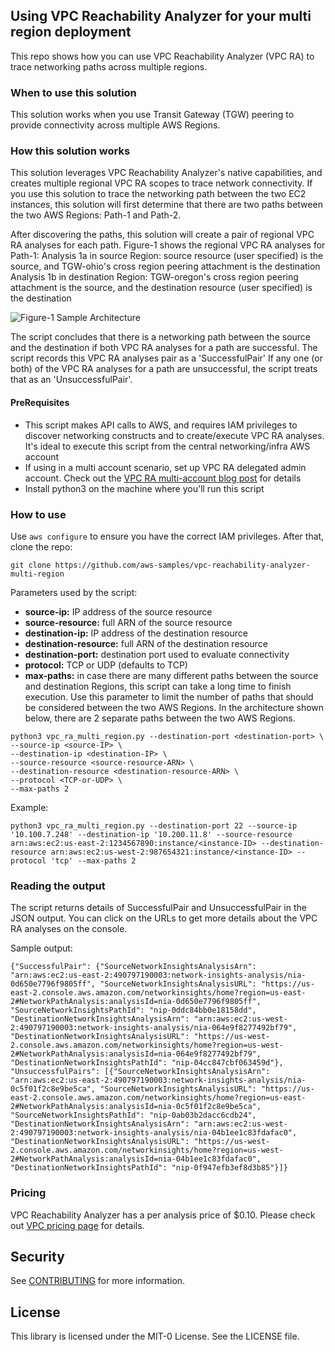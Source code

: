 ## Using VPC Reachability Analyzer for your multi region deployment

This repo shows how you can use VPC Reachability Analyzer (VPC RA) to trace networking paths across multiple regions.

### When to use this solution
This solution works when you use Transit Gateway (TGW) peering to provide connectivity across multiple AWS Regions.

### How this solution works
This solution leverages VPC Reachability Analyzer's native capabilities, and creates multiple regional VPC RA scopes to trace network connectivity. If you use this solution to trace the networking path between the two EC2 instances, this solution will first determine that there are two paths between the two AWS Regions: Path-1 and Path-2.

After discovering the paths, this solution will create a pair of regional VPC RA analyses for each path. Figure-1 shows the regional VPC RA analyses for Path-1:
Analysis 1a in source Region: source resource (user specified) is the source, and TGW-ohio's cross region peering attachment is the destination
Analysis 1b in destination Region: TGW-oregon's cross region peering attachment is the source, and the destination resource (user specified) is the destination

![Figure-1 Sample Architecture](architecture.png)

The script concludes that there is a networking path between the source and the destination if both VPC RA analyses for a path are successful. The script records this VPC RA analyses pair as a 'SuccessfulPair'
If any one (or both) of the VPC RA analyses for a path are unsuccessful, the script treats that as an 'UnsuccessfulPair'.

#### PreRequisites
- This script makes API calls to AWS, and requires IAM privileges to discover networking constructs and to create/execute VPC RA analyses. It's ideal to execute this script from the central networking/infra AWS account
- If using in a multi account scenario, set up VPC RA delegated admin account. Check out the [VPC RA multi-account blog post](https://aws.amazon.com/blogs/networking-and-content-delivery/visualize-and-diagnose-network-reachability-across-aws-accounts-using-reachability-analyzer/) for details
- Install python3 on the machine where you'll run this script

### How to use
Use `aws configure` to ensure you have the correct IAM privileges. After that, clone the repo:

```
git clone https://github.com/aws-samples/vpc-reachability-analyzer-multi-region
```

Parameters used by the script:

- **source-ip:** IP address of the source resource
- **source-resource:** full ARN of the source resource
- **destination-ip:** IP address of the destination resource
- **destination-resource:** full ARN of the destination resource
- **destination-port:** destination port used to evaluate connectivity
- **protocol:** TCP or UDP (defaults to TCP)
- **max-paths:** in case there are many different paths between the source and destination Regions, this script can take a long time to finish execution. Use this parameter to limit the number of paths that should be considered between the two AWS Regions. In the architecture shown below, there are 2 separate paths between the two AWS Regions.

```
python3 vpc_ra_multi_region.py --destination-port <destination-port> \
--source-ip <source-IP> \
--destination-ip <destination-IP> \
--source-resource <source-resource-ARN> \
--destination-resource <destination-resource-ARN> \
--protocol <TCP-or-UDP> \
--max-paths 2
```

Example:
```
python3 vpc_ra_multi_region.py --destination-port 22 --source-ip '10.100.7.248' --destination-ip '10.200.11.8' --source-resource arn:aws:ec2:us-east-2:1234567890:instance/<instance-ID> --destination-resource arn:aws:ec2:us-west-2:987654321:instance/<instance-ID> --protocol 'tcp' --max-paths 2
```

### Reading the output
The script returns details of SuccessfulPair and UnsuccessfulPair in the JSON output. You can click on the URLs to get more details about the VPC RA analyses on the console.

Sample output:
```
{"SuccessfulPair": {"SourceNetworkInsightsAnalysisArn": "arn:aws:ec2:us-east-2:490797190003:network-insights-analysis/nia-0d650e7796f9805ff", "SourceNetworkInsightsAnalysisURL": "https://us-east-2.console.aws.amazon.com/networkinsights/home?region=us-east-2#NetworkPathAnalysis:analysisId=nia-0d650e7796f9805ff", "SourceNetworkInsightsPathId": "nip-0ddc84bb0e18158dd", "DestinationNetworkInsightsAnalysisArn": "arn:aws:ec2:us-west-2:490797190003:network-insights-analysis/nia-064e9f8277492bf79", "DestinationNetworkInsightsAnalysisURL": "https://us-west-2.console.aws.amazon.com/networkinsights/home?region=us-west-2#NetworkPathAnalysis:analysisId=nia-064e9f8277492bf79", "DestinationNetworkInsightsPathId": "nip-04cc847cbf063459d"}, "UnsuccessfulPairs": [{"SourceNetworkInsightsAnalysisArn": "arn:aws:ec2:us-east-2:490797190003:network-insights-analysis/nia-0c5f01f2c8e9be5ca", "SourceNetworkInsightsAnalysisURL": "https://us-east-2.console.aws.amazon.com/networkinsights/home?region=us-east-2#NetworkPathAnalysis:analysisId=nia-0c5f01f2c8e9be5ca", "SourceNetworkInsightsPathId": "nip-0ab03b2dacc6cdb24", "DestinationNetworkInsightsAnalysisArn": "arn:aws:ec2:us-west-2:490797190003:network-insights-analysis/nia-04b1ee1c83fdafac0", "DestinationNetworkInsightsAnalysisURL": "https://us-west-2.console.aws.amazon.com/networkinsights/home?region=us-west-2#NetworkPathAnalysis:analysisId=nia-04b1ee1c83fdafac0", "DestinationNetworkInsightsPathId": "nip-0f947efb3ef8d3b85"}]}
```

### Pricing
VPC Reachability Analyzer has a per analysis price of $0.10. Please check out [VPC pricing page](https://aws.amazon.com/vpc/pricing/) for details.

## Security

See [CONTRIBUTING](CONTRIBUTING.md#security-issue-notifications) for more information.

## License

This library is licensed under the MIT-0 License. See the LICENSE file.
